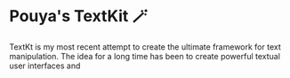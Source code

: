 
# Pouya's TextKit 🪄

TextKt is my most recent attempt to create the ultimate framework for text manipulation. The idea for a long time has been to create powerful textual user interfaces and
